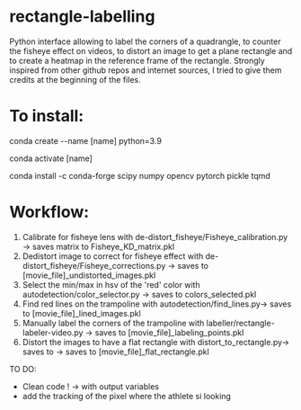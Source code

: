 # rectangle-labelling
Python interface allowing to label the corners of a quadrangle, to counter the fisheye 
effect on videos, to distort an image to get a plane rectangle and to create a heatmap 
in the reference frame of the rectangle.
Strongly inspired from other github repos and internet sources, I tried to give them 
credits at the beginning of the files.


# To install:
conda create --name [name] python=3.9

conda activate [name]

conda install -c conda-forge scipy numpy opencv pytorch pickle tqmd


# Workflow:
1. Calibrate for fisheye lens with de-distort_fisheye/Fisheye_calibration.py -> saves matrix to Fisheye_KD_matrix.pkl
2. Dedistort image to correct for fisheye effect with de-distort_fisheye/Fisheye_corrections.py -> saves to [movie_file]_undistorted_images.pkl
3. Select the min/max in hsv of the 'red' color with  autodetection/color_selector.py -> saves to colors_selected.pkl
4. Find red lines on the trampoline with autodetection/find_lines.py-> saves to [movie_file]_lined_images.pkl
5. Manually label the corners of the trampoline with labeller/rectangle-labeler-video.py -> saves to [movie_file]_labeling_points.pkl
6. Distort the images to have a flat rectangle with distort_to_rectangle.py-> saves to -> saves to [movie_file]_flat_rectangle.pkl

TO DO:
- Clean code ! -> with output variables
- add the tracking of the pixel where the athlete si looking



